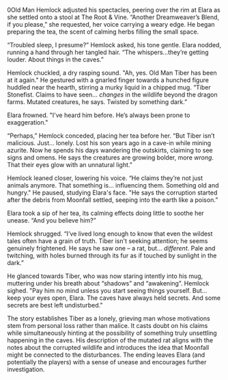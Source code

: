
0Old Man Hemlock adjusted his spectacles, peering over the rim at Elara as she settled onto a stool at The Root & Vine. “Another Dreamweaver’s Blend, if you please,” she requested, her voice carrying a weary edge. He began preparing the tea, the scent of calming herbs filling the small space.

“Troubled sleep, I presume?” Hemlock asked, his tone gentle. Elara nodded, running a hand through her tangled hair. “The whispers…they’re getting louder. About things in the caves.”

Hemlock chuckled, a dry rasping sound. "Ah, yes. Old Man Tiber has been at it again." He gestured with a gnarled finger towards a hunched figure huddled near the hearth, stirring a murky liquid in a chipped mug. “Tiber Stonefist. Claims to have seen… _changes_ in the wildlife beyond the dragon farms. Mutated creatures, he says. Twisted by something dark.”

Elara frowned. "I've heard him before. He’s always been prone to exaggeration."

“Perhaps,” Hemlock conceded, placing her tea before her. “But Tiber isn’t malicious. Just… lonely. Lost his son years ago in a cave-in while mining azurite. Now he spends his days wandering the outskirts, claiming to see signs and omens. He says the creatures are growing bolder, more _wrong_. That their eyes glow with an unnatural light.”

Hemlock leaned closer, lowering his voice. “He claims they’re not just animals anymore. That something is… influencing them. Something old and hungry." He paused, studying Elara's face. "He says the corruption started after the debris from Moonfall settled, seeping into the earth like a poison.”

Elara took a sip of her tea, its calming effects doing little to soothe her unease. “And you believe him?”

Hemlock shrugged. “I’ve lived long enough to know that even the wildest tales often have a grain of truth. Tiber isn't seeking attention; he seems genuinely frightened. He says he saw one – a rat, but… _different_. Pale and twitching, with holes burned through its fur as if touched by sunlight in the dark.”

He glanced towards Tiber, who was now staring intently into his mug, muttering under his breath about “shadows” and “awakening”. Hemlock sighed. "Pay him no mind unless you start seeing things yourself. But… keep your eyes open, Elara. The caves have always held secrets. And some secrets are best left undisturbed."

The story establishes Tiber as a lonely, grieving man whose motivations stem from personal loss rather than malice. It casts doubt on his claims while simultaneously hinting at the possibility of something truly unsettling happening in the caves. His description of the mutated rat aligns with the notes about the corrupted wildlife and introduces the idea that Moonfall might be connected to the disturbances. The ending leaves Elara (and potentially the players) with a sense of unease and encourages further investigation.